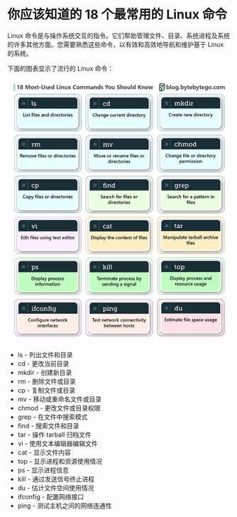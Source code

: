 # 你应该知道的 18 个最常用的 Linux 命令


Linux 命令是与操作系统交互的指令。它们帮助管理文件、目录、系统进程及系统的许多其他方面。您需要熟悉这些命令，以有效和高效地导航和维护基于 Linux 的系统。 

下面的图表显示了流行的 Linux 命令：

<p> <img src="../images/18 Most-Used Linux Commands You Should Know-01.jpeg" style="width: 680px" /> </p>

- ls - 列出文件和目录
- cd - 更改当前目录
- mkdir - 创建新目录
- rm - 删除文件或目录
- cp - 复制文件或目录
- mv - 移动或重命名文件或目录
- chmod - 更改文件或目录权限
- grep - 在文件中搜索模式
- find - 搜索文件和目录
- tar - 操作 tarball 归档文件
- vi - 使用文本编辑器编辑文件
- cat - 显示文件内容
- top - 显示进程和资源使用情况
- ps - 显示进程信息
- kill - 通过发送信号终止进程
- du - 估计文件空间使用情况
- ifconfig - 配置网络接口
- ping - 测试主机之间的网络连通性